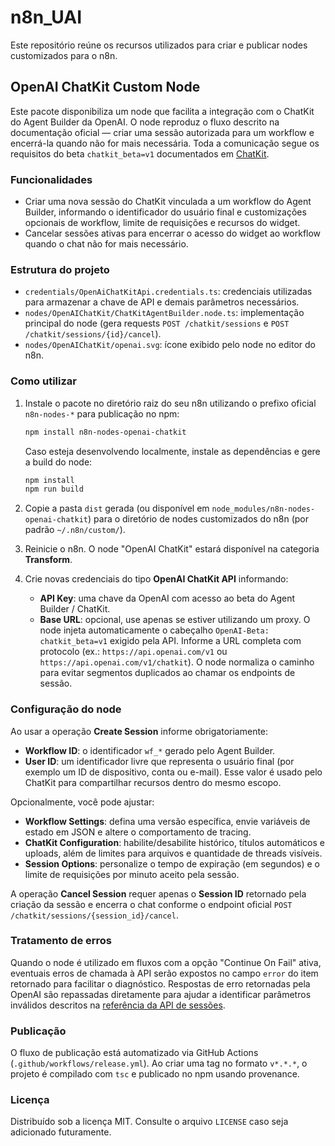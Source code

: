 # n8n_UAI

Este repositório reúne os recursos utilizados para criar e publicar nodes customizados para o n8n.

## OpenAI ChatKit Custom Node

Este pacote disponibiliza um node que facilita a integração com o ChatKit do Agent Builder da OpenAI. O node reproduz o fluxo descrito na documentação oficial — criar uma sessão autorizada para um workflow e encerrá-la quando não for mais necessária. Toda a comunicação segue os requisitos do beta `chatkit_beta=v1` documentados em [ChatKit](https://platform.openai.com/docs/guides/chatkit).

### Funcionalidades

- Criar uma nova sessão do ChatKit vinculada a um workflow do Agent Builder, informando o identificador do usuário final e customizações opcionais de workflow, limite de requisições e recursos do widget.
- Cancelar sessões ativas para encerrar o acesso do widget ao workflow quando o chat não for mais necessário.

### Estrutura do projeto

- `credentials/OpenAiChatKitApi.credentials.ts`: credenciais utilizadas para armazenar a chave de API e demais parâmetros necessários.
- `nodes/OpenAIChatKit/ChatKitAgentBuilder.node.ts`: implementação principal do node (gera requests `POST /chatkit/sessions` e `POST /chatkit/sessions/{id}/cancel`).
- `nodes/OpenAIChatKit/openai.svg`: ícone exibido pelo node no editor do n8n.

### Como utilizar

1. Instale o pacote no diretório raiz do seu n8n utilizando o prefixo oficial `n8n-nodes-*` para publicação no npm:

   ```bash
   npm install n8n-nodes-openai-chatkit
   ```

   Caso esteja desenvolvendo localmente, instale as dependências e gere a build do node:

   ```bash
   npm install
   npm run build
   ```

2. Copie a pasta `dist` gerada (ou disponível em `node_modules/n8n-nodes-openai-chatkit`) para o diretório de nodes customizados do n8n (por padrão `~/.n8n/custom/`).
3. Reinicie o n8n. O node "OpenAI ChatKit" estará disponível na categoria **Transform**.
4. Crie novas credenciais do tipo **OpenAI ChatKit API** informando:
   - **API Key**: uma chave da OpenAI com acesso ao beta do Agent Builder / ChatKit.
   - **Base URL**: opcional, use apenas se estiver utilizando um proxy. O node injeta automaticamente o cabeçalho `OpenAI-Beta: chatkit_beta=v1` exigido pela API. Informe a URL completa com protocolo (ex.: `https://api.openai.com/v1` ou `https://api.openai.com/v1/chatkit`). O node normaliza o caminho para evitar segmentos duplicados ao chamar os endpoints de sessão.

### Configuração do node

Ao usar a operação **Create Session** informe obrigatoriamente:

- **Workflow ID**: o identificador `wf_*` gerado pelo Agent Builder.
- **User ID**: um identificador livre que representa o usuário final (por exemplo um ID de dispositivo, conta ou e-mail). Esse valor é usado pelo ChatKit para compartilhar recursos dentro do mesmo escopo.

Opcionalmente, você pode ajustar:

- **Workflow Settings**: defina uma versão específica, envie variáveis de estado em JSON e altere o comportamento de tracing.
- **ChatKit Configuration**: habilite/desabilite histórico, títulos automáticos e uploads, além de limites para arquivos e quantidade de threads visíveis.
- **Session Options**: personalize o tempo de expiração (em segundos) e o limite de requisições por minuto aceito pela sessão.

A operação **Cancel Session** requer apenas o **Session ID** retornado pela criação da sessão e encerra o chat conforme o endpoint oficial `POST /chatkit/sessions/{session_id}/cancel`.

### Tratamento de erros

Quando o node é utilizado em fluxos com a opção "Continue On Fail" ativa, eventuais erros de chamada à API serão expostos no campo `error` do item retornado para facilitar o diagnóstico. Respostas de erro retornadas pela OpenAI são repassadas diretamente para ajudar a identificar parâmetros inválidos descritos na [referência da API de sessões](https://platform.openai.com/docs/api-reference/chatkit/sessions/create).

### Publicação

O fluxo de publicação está automatizado via GitHub Actions (`.github/workflows/release.yml`). Ao criar uma tag no formato `v*.*.*`, o projeto é compilado com `tsc` e publicado no npm usando provenance.

### Licença

Distribuído sob a licença MIT. Consulte o arquivo `LICENSE` caso seja adicionado futuramente.
